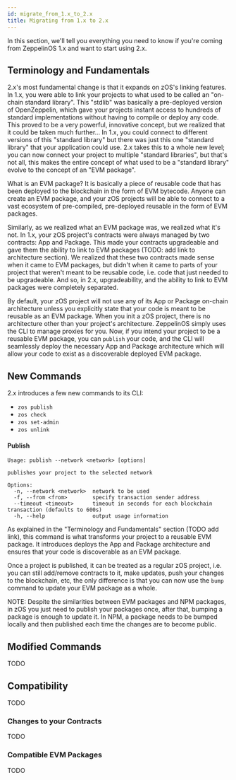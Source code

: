 ```yaml
---
id: migrate_from_1.x_to_2.x
title: Migrating from 1.x to 2.x
---
```


In this section, we'll tell you everything you need to know if you're coming from ZeppelinOS 1.x and want to start using 2.x.

## Terminology and Fundamentals

2.x's most fundamental change is that it expands on zOS's linking features. In 1.x, you were able to link your projects to what used to be called an "on-chain standard library". This "stdlib" was basically a pre-deployed version of OpenZeppelin, which gave your projects instant access to hundreds of standard implementations without having to compile or deploy any code. This proved to be a very powerful, innovative concept, but we realized that it could be taken much further... In 1.x, you could connect to different versions of this "standard library" but there was just this one "standard library" that your application could use. 2.x takes this to a whole new level; you can now connect your project to multiple "standard libraries", but that's not all, this makes the entire concept of what used to be a "standard library" evolve to the concept of an "EVM package".

What is an EVM package? It is basically a piece of reusable code that has been deployed to the blockchain in the form of EVM bytecode. Anyone can create an EVM package, and your zOS projects will be able to connect to a vast ecosystem of pre-compiled, pre-deployed reusable in the form of EVM packages.

Similarly, as we realized what an EVM package was, we realized what it's not. In 1.x, your zOS project's contracts were always managed by two contracts: App and Package. This made your contracts upgradeable and gave them the ability to link to EVM packages (TODO: add link to architecture section). We realized that these two contracts made sense when it came to EVM packages, but didn't when it came to parts of your project that weren't meant to be reusable code, i.e. code that just needed to be upgradeable. And so, in 2.x, upgradeability, and the ability to link to EVM packages were completely separated.

By default, your zOS project will not use any of its App or Package on-chain architecture unless you explicitly state that your code is meant to be reusable as an EVM package. When you init a zOS project, there is no architecture other than your project's architecture. ZeppelinOS simply uses the CLI to manage proxies for you. Now, if you intend your project to be a reusable EVM package, you can `publish` your code, and the CLI will seamlessly deploy the necessary App and Package architecture which will allow your code to exist as a discoverable deployed EVM package.

## New Commands

2.x introduces a few new commands to its CLI:

* `zos publish`
* `zos check`
* `zos set-admin`
* `zos unlink`

#### Publish

```
Usage: publish --network <network> [options]

publishes your project to the selected network

Options:
  -n, --network <network>  network to be used
  -f, --from <from>        specify transaction sender address
  --timeout <timeout>      timeout in seconds for each blockchain transaction (defaults to 600s)
  -h, --help               output usage information
```

As explained in the "Terminology and Fundamentals" section (TODO add link), this command is what transforms your project to a reusable EVM package. It introduces deploys the App and Package architecture and ensures that your code is discoverable as an EVM package.

Once a project is published, it can be treated as a regular zOS project, i.e. you can still add/remove contracts to it, make updates, push your changes to the blockchain, etc, the only difference is that you can now use the `bump` command to update your EVM package as a whole.

NOTE: Despite the similarities between EVM packages and NPM packages, in zOS you just need to publish your packages once, after that, bumping a package is enough to update it. In NPM, a package needs to be bumped locally and then published each time the changes are to become public.

## Modified Commands
TODO

## Compatibility
TODO

### Changes to your Contracts
TODO

### Compatible EVM Packages
TODO
